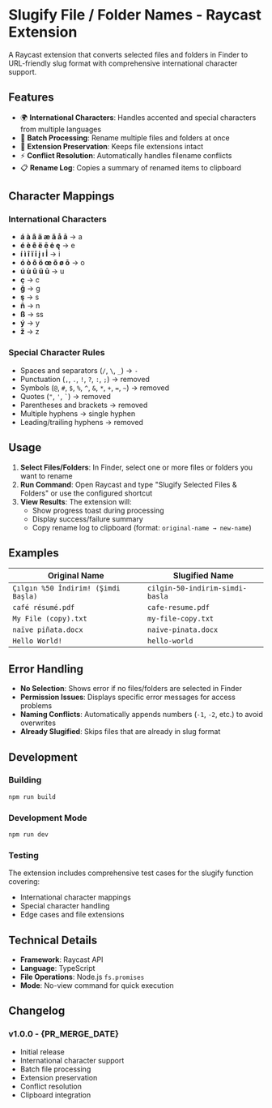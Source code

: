 # Slugify File / Folder Names - Raycast Extension

A Raycast extension that converts selected files and folders in Finder to URL-friendly slug format with comprehensive international character support.

## Features

- 🌍 **International Characters**: Handles accented and special characters from multiple languages
- 📁 **Batch Processing**: Rename multiple files and folders at once
- 🔄 **Extension Preservation**: Keeps file extensions intact
- ⚡ **Conflict Resolution**: Automatically handles filename conflicts
- 📋 **Rename Log**: Copies a summary of renamed items to clipboard

## Character Mappings

### International Characters
- **á à â ä æ ã å ā** → a
- **é è ê ë ē ė ę** → e
- **í ì î ï ī į ı İ** → i
- **ó ò ô ö œ õ ø ō** → o
- **ú ù û ü ū** → u
- **ç** → c
- **ğ** → g
- **ş** → s
- **ñ** → n
- **ß** → ss
- **ý** → y
- **ž** → z

### Special Character Rules
- Spaces and separators (`/`, `\`, `_`) → `-`
- Punctuation (`,`, `.`, `!`, `?`, `:`, `;`) → removed
- Symbols (`@`, `#`, `$`, `%`, `^`, `&`, `*`, `+`, `=`, `~`) → removed
- Quotes (`"`, `'`, `` ` ``) → removed
- Parentheses and brackets → removed
- Multiple hyphens → single hyphen
- Leading/trailing hyphens → removed

## Usage

1. **Select Files/Folders**: In Finder, select one or more files or folders you want to rename
2. **Run Command**: Open Raycast and type "Slugify Selected Files & Folders" or use the configured shortcut
3. **View Results**: The extension will:
   - Show progress toast during processing
   - Display success/failure summary
   - Copy rename log to clipboard (format: `original-name → new-name`)

## Examples

| Original Name | Slugified Name |
|---------------|----------------|
| `Çılgın %50 İndirim! (Şimdi Başla)` | `cilgin-50-indirim-simdi-basla` |
| `café résumé.pdf` | `cafe-resume.pdf` |
| `My File (copy).txt` | `my-file-copy.txt` |
| `naïve piñata.docx` | `naive-pinata.docx` |
| `Hello World!` | `hello-world` |

## Error Handling

- **No Selection**: Shows error if no files/folders are selected in Finder
- **Permission Issues**: Displays specific error messages for access problems
- **Naming Conflicts**: Automatically appends numbers (`-1`, `-2`, etc.) to avoid overwrites
- **Already Slugified**: Skips files that are already in slug format

## Development

### Building
```bash
npm run build
```

### Development Mode
```bash
npm run dev
```

### Testing
The extension includes comprehensive test cases for the slugify function covering:
- International character mappings
- Special character handling
- Edge cases and file extensions

## Technical Details

- **Framework**: Raycast API
- **Language**: TypeScript
- **File Operations**: Node.js `fs.promises`
- **Mode**: No-view command for quick execution

## Changelog

### v1.0.0 - {PR_MERGE_DATE}
- Initial release
- International character support
- Batch file processing
- Extension preservation
- Conflict resolution
- Clipboard integration